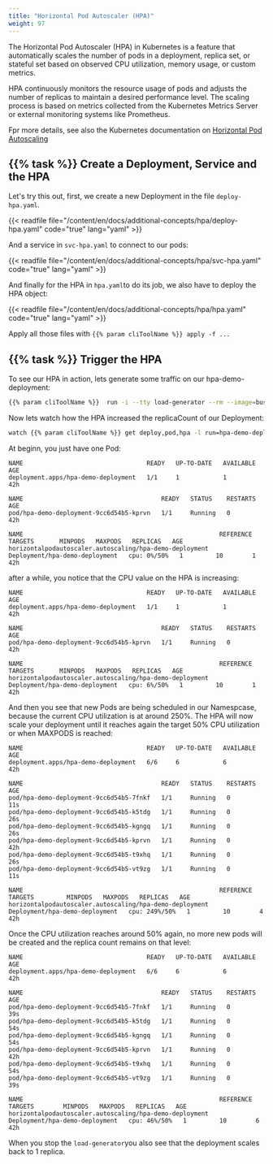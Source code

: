 ```yaml
---
title: "Horizontal Pod Autoscaler (HPA)"
weight: 97
---
```


The Horizontal Pod Autoscaler (HPA) in Kubernetes is a feature that automatically scales the number of pods in a deployment, replica set, or stateful set based on observed CPU utilization, memory usage, or custom metrics.

HPA continuously monitors the resource usage of pods and adjusts the number of replicas to maintain a desired performance level. The scaling process is based on metrics collected from the Kubernetes Metrics Server or external monitoring systems like Prometheus.

Fpr more details, see also the Kubernetes documentation on [Horizontal Pod Autoscaling](https://kubernetes.io/docs/tasks/run-application/horizontal-pod-autoscale/)


## {{% task %}} Create a Deployment, Service and the HPA

Let's try this out, first, we create a new Deployment in the file `deploy-hpa.yaml`.

{{< readfile file="/content/en/docs/additional-concepts/hpa/deploy-hpa.yaml" code="true" lang="yaml" >}}

And a service in `svc-hpa.yaml` to connect to our pods:

{{< readfile file="/content/en/docs/additional-concepts/hpa/svc-hpa.yaml" code="true" lang="yaml" >}}

And finally for the HPA in `hpa.yaml`to do its job, we also have to deploy the HPA object:

{{< readfile file="/content/en/docs/additional-concepts/hpa/hpa.yaml" code="true" lang="yaml" >}}

Apply all those files with `{{% param cliToolName %}} apply -f ...`


## {{% task %}} Trigger the HPA

To see our HPA in action, lets generate some traffic on our hpa-demo-deployment:

```bash
{{% param cliToolName %}}  run -i --tty load-generator --rm --image=busybox --restart=Never --namespace <namespace> -- /bin/sh -c "while sleep 0.01; do wget -q -O- http://hpa-demo-deployment; done"
```


Now lets watch how the HPA increased the replicaCount of our Deployment:

```bash
watch {{% param cliToolName %}} get deploy,pod,hpa -l run=hpa-demo-deployment  --namespace <namespace>
```

At beginn, you just have one Pod:

```
NAME                                  READY   UP-TO-DATE   AVAILABLE   AGE
deployment.apps/hpa-demo-deployment   1/1     1            1           42h

NAME                                      READY   STATUS    RESTARTS   AGE
pod/hpa-demo-deployment-9cc6d54b5-kprvn   1/1     Running   0          42h

NAME                                                      REFERENCE                        TARGETS       MINPODS   MAXPODS   REPLICAS   AGE
horizontalpodautoscaler.autoscaling/hpa-demo-deployment   Deployment/hpa-demo-deployment   cpu: 0%/50%   1         10        1          42h
```

after a while, you notice that the CPU value on the HPA is increasing:

```
NAME                                  READY   UP-TO-DATE   AVAILABLE   AGE
deployment.apps/hpa-demo-deployment   1/1     1            1           42h

NAME                                      READY   STATUS    RESTARTS   AGE
pod/hpa-demo-deployment-9cc6d54b5-kprvn   1/1     Running   0          42h

NAME                                                      REFERENCE                        TARGETS       MINPODS   MAXPODS   REPLICAS   AGE
horizontalpodautoscaler.autoscaling/hpa-demo-deployment   Deployment/hpa-demo-deployment   cpu: 6%/50%   1         10        1          42h
```

And then you see that new Pods are being scheduled in our Namespcase, because the current CPU utilization is at around 250%. The HPA will now scale your deployment until it reaches again the target 50% CPU utilization or when MAXPODS is reached:

```
NAME                                  READY   UP-TO-DATE   AVAILABLE   AGE
deployment.apps/hpa-demo-deployment   6/6     6            6           42h

NAME                                      READY   STATUS    RESTARTS   AGE
pod/hpa-demo-deployment-9cc6d54b5-7fnkf   1/1     Running   0          11s
pod/hpa-demo-deployment-9cc6d54b5-k5tdg   1/1     Running   0          26s
pod/hpa-demo-deployment-9cc6d54b5-kgngq   1/1     Running   0          26s
pod/hpa-demo-deployment-9cc6d54b5-kprvn   1/1     Running   0          42h
pod/hpa-demo-deployment-9cc6d54b5-t9xhq   1/1     Running   0          26s
pod/hpa-demo-deployment-9cc6d54b5-vt9zg   1/1     Running   0          11s

NAME                                                      REFERENCE                        TARGETS         MINPODS   MAXPODS   REPLICAS   AGE
horizontalpodautoscaler.autoscaling/hpa-demo-deployment   Deployment/hpa-demo-deployment   cpu: 249%/50%   1         10        4          42h
```

Once the CPU utilization reaches around 50% again, no more new pods will be created and the replica count remains on that level:

```
NAME                                  READY   UP-TO-DATE   AVAILABLE   AGE
deployment.apps/hpa-demo-deployment   6/6     6            6           42h

NAME                                      READY   STATUS    RESTARTS   AGE
pod/hpa-demo-deployment-9cc6d54b5-7fnkf   1/1     Running   0          39s
pod/hpa-demo-deployment-9cc6d54b5-k5tdg   1/1     Running   0          54s
pod/hpa-demo-deployment-9cc6d54b5-kgngq   1/1     Running   0          54s
pod/hpa-demo-deployment-9cc6d54b5-kprvn   1/1     Running   0          42h
pod/hpa-demo-deployment-9cc6d54b5-t9xhq   1/1     Running   0          54s
pod/hpa-demo-deployment-9cc6d54b5-vt9zg   1/1     Running   0          39s

NAME                                                      REFERENCE                        TARGETS        MINPODS   MAXPODS   REPLICAS   AGE
horizontalpodautoscaler.autoscaling/hpa-demo-deployment   Deployment/hpa-demo-deployment   cpu: 46%/50%   1         10        6          42h
```
When you stop the `load-generator`you also see that the deployment scales back to 1 replica.
